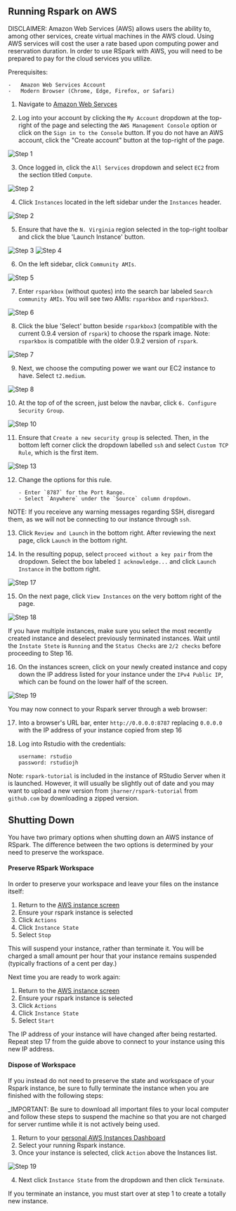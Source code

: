 ## Running Rspark on AWS  ##
DISCLAIMER: 
Amazon Web Services (AWS) allows users the ability to, among other services, create virtual machines in the AWS cloud.  Using AWS services will cost the user a rate based upon computing power and reservation duration.  In order to use RSpark with AWS, you will need to be prepared to pay for the cloud services you utilize.

Prerequisites:  

	-	Amazon Web Services Account  
	-	Modern Browser (Chrome, Edge, Firefox, or Safari)  

1. Navigate to [Amazon Web Servces](https://aws.amazon.com/)

2. Log into your account by clicking the `My Account` dropdown at the top-right of the page and selecting the `AWS Management Console` option or click on the `Sign in to the Console` button. If you do not have an AWS account, click the "Create account" button at the top-right of the page.

![Step 1](https://github.com/jharner/rspark/blob/master/AWS/image1.jpg)


3. Once logged in, click the `All Services` dropdown and select `EC2` from the section titled `Compute`.

![Step 2](https://github.com/jharner/rspark/blob/master/AWS/image13.jpg)


4. Click `Instances` located in the left sidebar under the `Instances` header.

![Step 2](https://github.com/jharner/rspark/blob/master/AWS/image2.jpg)

5. Ensure that have the `N. Virginia` region selected in the top-right toolbar and click the blue 'Launch Instance' button.

![Step 3](https://github.com/jharner/rspark/blob/master/AWS/image3.jpg)
![Step 4](https://github.com/jharner/rspark/blob/master/AWS/image4.jpg)


6. On the left sidebar, click `Community AMIs`.

 ![Step 5](https://github.com/jharner/rspark/blob/master/AWS/image5.jpg)


7. Enter `rsparkbox` (without quotes) into the search bar labeled `Search community AMIs`. You will see two AMIs: `rsparkbox` and `rsparkbox3`. 

 ![Step 6](https://github.com/jharner/rspark/blob/master/AWS/image6.jpg)


8. Click the blue 'Select' button beside `rsparkbox3` (compatible with the current 0.9.4 version of `rspark`) to choose the rspark image. Note: `rsparkbox` is compatible with the older 0.9.2 version of `rspark`.

 ![Step 7](https://github.com/jharner/rspark/blob/master/AWS/image7.jpg)


9. Next, we choose the computing power we want our EC2 instance to have.  Select `t2.medium`.

 ![Step 8](https://github.com/jharner/rspark/blob/master/AWS/image8.jpg)


10. At the top of of the screen, just below the navbar, click `6. Configure Security Group`.

![Step 10](https://github.com/jharner/rspark/blob/master/AWS/image14.jpg)


11. Ensure that `Create a new security group` is selected. Then, in the bottom left corner click the dropdown labelled `ssh` and select `Custom TCP Rule`, which is the first item.

 ![Step 13](https://github.com/jharner/rspark/blob/master/AWS/image15.jpg)

12. Change the options for this rule.  

		- Enter `8787` for the Port Range.  
		- Select `Anywhere` under the `Source` column dropdown.  

NOTE: If you receieve any warning messages regarding SSH, disregard them, as we will not be connecting to our instance through `ssh`.

13. Click `Review and Launch` in the bottom right. After reviewing the next page, click `Launch` in the bottom right.

14. In the resulting popup, select `proceed without a key pair` from the dropdown.  Select the box labeled `I acknowledge...` and click `Launch Instance` in the bottom right.
	
 ![Step 17](https://github.com/jharner/rspark/blob/master/AWS/image9.jpg)


15. On the next page, click `View Instances` on the very bottom right of the page.

 ![Step 18](https://github.com/jharner/rspark/blob/master/AWS/image16.jpg)
 
If you have multiple instances, make sure you select the most recently created instance and deselect previously terminated instances. Wait until the `Instate Stete` is `Running` and the `Status Checks` are `2/2 checks` before proceeding to Step 16.


16. On the instances screen, click on your newly created instance and copy down the IP address listed for your instance under the `IPv4 Public IP`, which can be found on the lower half of the screen.

![Step 19](https://github.com/jharner/rspark/blob/master/AWS/image18.jpg)

You may now connect to your Rspark server through a web browser:

17. Into a browser's URL bar, enter `http://0.0.0.0:8787` replacing `0.0.0.0` with the IP address of your instance copied from step 16

18. Log into Rstudio with the credentials:  

		username: rstudio  
		password: rstudiojh  
		
Note: `rspark-tutorial` is included in the instance of RStudio Server when it is launched. However, it will usually be slightly out of date and you may want to upload a new version from `jharner/rspark-tutorial` from `github.com` by downloading a zipped version.


## Shutting Down ##

You have two primary options when shutting down an AWS instance of RSpark. The difference between the two options is determined by your need to preserve the workspace. 

#### Preserve RSpark Workspace ####
In order to preserve your workspace and leave your files on the instance itself:  

1. Return to the [AWS instance screen](https://console.aws.amazon.com/ec2)  
2. Ensure your rspark instance is selected  
3. Click `Actions`  
4. Click `Instance State`  
5. Select `Stop`  

This will suspend your instance, rather than terminate it.  You will be charged a small amount per hour that your instance remains suspended (typically fractions of a cent per day.)

Next time you are ready to work again:

1. Return to the [AWS instance screen](https://console.aws.amazon.com/ec2)  
2. Ensure your rspark instance is selected  
3. Click `Actions`  
4. Click `Instance State`  
5. Select `Start`  

The IP address of your instance will have changed after being restarted. Repeat step 17 from the guide above to connect to your instance using this new IP address.

#### Dispose of Workspace ####

If you instead do not need to preserve the state and workspace of your Rspark instance, be sure to fully terminate the instance when you are finished with the following steps:

_IMPORTANT: Be sure to download all important files to your local computer and follow these steps to suspend the machine so that you are not charged for server runtime while it is not actively being used.  

1. Return to your [personal AWS Instances Dashboard](https://console.aws.amazon.com/ec2)  
2. Select your running Rspark instance.  
3. Once your instance is selected, click `Action` above the Instances list.  

![Step 19](https://github.com/jharner/rspark/blob/master/AWS/image17.jpg)

4. Next click `Instance State` from the dropdown and then click `Terminate`.

If you terminate an instance, you must start over at step 1 to create a totally new instance.


